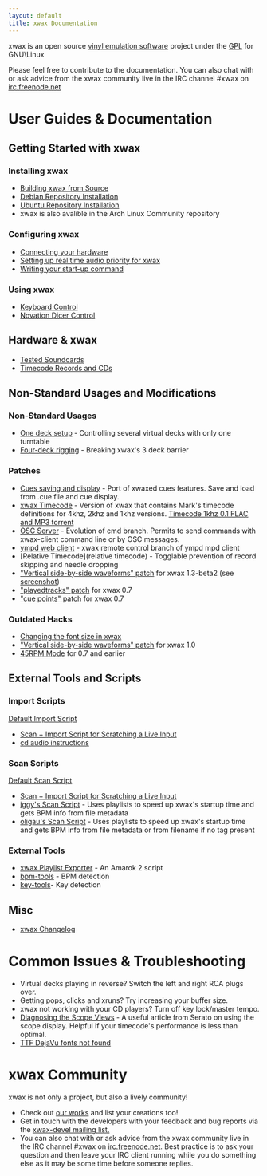 ```yaml
---
layout: default
title: xwax Documentation
---
```


xwax is an open source [vinyl emulation software](http://en.wikipedia.org/wiki/Vinyl_emulation_software) project under the [GPL](http://en.wikipedia.org/wiki/Gpl) for GNU\Linux

Please feel free to contribute to the documentation. You can also chat with or ask advice from the xwax community live in the IRC channel #xwax on [irc.freenode.net](http://freenode.net/using_the_network.shtml)

# User Guides & Documentation

## Getting Started with xwax

### Installing xwax

  * [Building xwax from Source](/build_xwax_from_source)
  * [Debian Repository Installation](/debian_installation)
  * [Ubuntu Repository Installation](/ubuntu_installation)
  * xwax is also avalible in the Arch Linux Community repository


### Configuring xwax

  * [Connecting your hardware](/connecting_your_hardware)
  * [Setting up real time audio priority for xwax](/setting_up_real_time_audio_priority_for_xwax)
  * [Writing your start-up command](/writing_your_start-up_command)

### Using xwax

  * [Keyboard Control](/keyboard_control)
  * [Novation Dicer Control](/novation_dicer_control)

## Hardware & xwax

  * [Tested Soundcards](/list_of_soundcards)
  * [Timecode Records and CDs](/timecode_records_and_cds)


## Non-Standard Usages and Modifications

### Non-Standard Usages

  * [One deck setup](/one_deck_setup) - Controlling several virtual decks with only one turntable
  * [Four-deck rigging](/four-deck_rigging) - Breaking xwax's 3 deck barrier

### Patches

  * [Cues saving and display](https://github.com/oligau/xwax-1.5-xwaxed-cues) - Port of xwaxed cues features. Save and load from .cue file and cue display.
  * [xwax Timecode](https://github.com/oligau/xwax-1.5-timecode) - Version of xwax that contains Mark's timecode definitions for 4khz, 2khz and 1khz versions. [Timecode 1khz 0.1 FLAC and MP3 torrent](http://oscille.ca/tracker/xwax-timecode-0.1.zip.torrent)
  * [OSC Server](https://github.com/oligau/xwax-1.5-osc) - Evolution of cmd branch. Permits to send commands with xwax-client command line or by OSC messages.
  * [ympd web client](https://github.com/oligau/ympd-xwax) - xwax remote control branch of ympd mpd client
  * [Relative Timecode](relative timecode) - Togglable prevention of record skipping and needle dropping
  * ["Vertical side-by-side waveforms" patch](http://pastebin.fr/pastebin.php?dl=24065) for xwax 1.3-beta2 (see [screenshot](http://twitpic.com/6suvkn))
  * ["playedtracks" patch](http://confusedbits.net/coding/playedtracks-patch-for-xwax-0-7/) for xwax 0.7
  * ["cue points" patch](http://confusedbits.net/coding/cue-points-patch-for-xwax-0-7/) for xwax 0.7


### Outdated Hacks

  * [Changing the font size in xwax](/changing_the_font_size_in_xwax)
  * ["Vertical side-by-side waveforms" patch](http://pastebin.fr/pastebin.php?dl=22474) for xwax 1.0
  * [45RPM Mode](/45rpm_mode) for 0.7 and earlier


## External Tools and Scripts

### Import Scripts

[Default Import Script](/default_import_script)

  * [Scan + Import Script for Scratching a Live Input](/modified_script_for_live_mic_input)
  * [cd audio instructions](/setting_up_the_cd_audio_importer)

### Scan Scripts

[Default Scan Script](/default_scan_script)

  * [Scan + Import Script for Scratching a Live Input](/modified_script_for_live_mic_input)
  * [iggy's Scan Script](/iggy_s_scan_script) - Uses playlists to speed up xwax's startup time and gets BPM info from file metadata
  * [oligau's Scan Script](/oligau_s_scan_script) - Uses playlists to speed up xwax's startup time and gets BPM info from file metadata or from filename if no tag present

### External Tools

  * [xwax Playlist Exporter](/xwax-playlist-exporter) - An Amarok 2 script
  * [bpm-tools](/bpm-tools) - BPM detection
  * [key-tools](http://www.pogo.org.uk/~mark/key-tools/)- Key detection

## Misc

  * [xwax Changelog](xwax_changelog)

# Common Issues & Troubleshooting

  * Virtual decks playing in reverse? Switch the left and right RCA plugs over.
  * Getting pops, clicks and xruns? Try increasing your buffer size.
  * xwax not working with your CD players? Turn off key lock/master tempo.
  * [Diagnosing the Scope Views](http://serato.com/articles/scratchlive/2781/diagnosing-the-scope-views) - A useful article from Serato on using the scope display. Helpful if your timecode's performance is less than optimal.
  * [TTF DejaVu fonts not found](/ttf_dejavu_fonts_not_found)

# xwax Community

xwax is not only a project, but also a lively community!

  * Check out [our works](/our_works) and list your creations too!
  * Get in touch with the developers with your feedback and bug reports via the [xwax-devel mailing list.](https://lists.sourceforge.net/lists/listinfo/xwax-devel)
  * You can also chat with or ask advice from the xwax community live in the IRC channel #xwax on [irc.freenode.net](http://freenode.net/using_the_network.shtml). Best practice is to ask your question and then leave your IRC client running while you do something else as it may be some time before someone replies.
